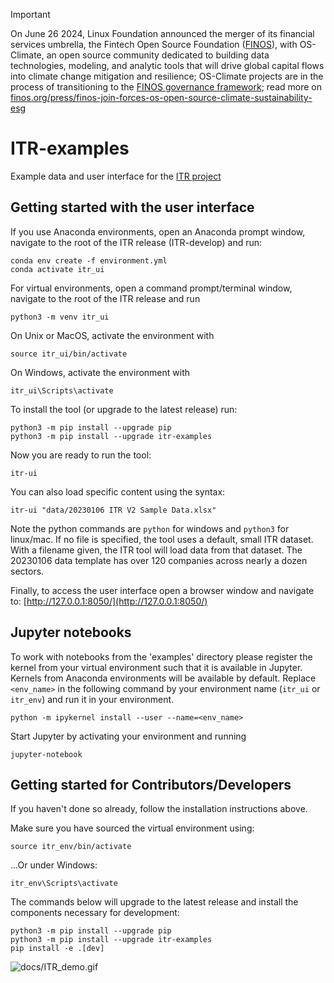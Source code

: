 
> [!IMPORTANT]
> On June 26 2024, Linux Foundation announced the merger of its financial services umbrella, the Fintech Open Source Foundation ([FINOS](https://finos.org)), with OS-Climate, an open source community dedicated to building data technologies, modeling, and analytic tools that will drive global capital flows into climate change mitigation and resilience; OS-Climate projects are in the process of transitioning to the [FINOS governance framework](https://community.finos.org/docs/governance); read more on [finos.org/press/finos-join-forces-os-open-source-climate-sustainability-esg](https://finos.org/press/finos-join-forces-os-open-source-climate-sustainability-esg)

# ITR-examples

Example data and user interface for the [ITR project](https://github.com/os-climate/ITR/)

## Getting started with the user interface

If you use Anaconda environments, open an Anaconda prompt window, navigate to the root of the ITR release (ITR-develop) and run:

    conda env create -f environment.yml
    conda activate itr_ui

For virtual environments, open a command prompt/terminal window, navigate to the root of the ITR release and run

    python3 -m venv itr_ui

On Unix or MacOS, activate the environment with

    source itr_ui/bin/activate

On Windows, activate the environment with

    itr_ui\Scripts\activate

To install the tool (or upgrade to the latest release) run:

    python3 -m pip install --upgrade pip
    python3 -m pip install --upgrade itr-examples

Now you are ready to run the tool:

    itr-ui

You can also load specific content using the syntax:

    itr-ui "data/20230106 ITR V2 Sample Data.xlsx"

Note the python commands are `python` for windows and `python3` for linux/mac. If no file is specified, the tool uses a default, small ITR dataset. With a filename given, the ITR tool will load data from that dataset. The 20230106 data template has over 120 companies across nearly a dozen sectors.

Finally, to access the user interface open a browser window and navigate to: [http://127.0.0.1:8050/](http://127.0.0.1:8050/)

## Jupyter notebooks

To work with notebooks from the 'examples' directory please register the kernel from your virtual environment
such that it is available in Jupyter. Kernels from Anaconda environments will be available by default. Replace
`<env_name>` in the following command by your environment name (`itr_ui` or `itr_env`) and run it in your environment.

    python -m ipykernel install --user --name=<env_name>

Start Jupyter by activating your environment and running

    jupyter-notebook

## Getting started for Contributors/Developers

If you haven't done so already, follow the installation instructions above.

Make sure you have sourced the virtual environment using:

    source itr_env/bin/activate

...Or under Windows:

    itr_env\Scripts\activate

The commands below will upgrade to the latest release and install the components necessary for development:

    python3 -m pip install --upgrade pip
    python3 -m pip install --upgrade itr-examples
    pip install -e .[dev]

![docs/ITR_demo.gif](https://github.com/os-climate/ITR-examples/blob/main/docs/ITR_demo.gif)
